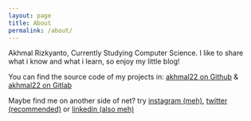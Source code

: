 ```yaml
---
layout: page
title: About
permalink: /about/
---
```


Akhmal Rizkyanto, Currently Studying Computer Science. I like to share what i know and what i learn, so enjoy my little blog!

You can find the source code of my projects in:
[akhmal22 on Github][akhmal-github] &
[akhmal22 on Gitlab][akhmal-gitlab]

Maybe find me on another side of net? try [instagram (meh)][akhmal-instagram], [twitter (recommended)][akhmal-twitter] or [linkedin (also meh)][akhmal-linkedin]


[akhmal-github]: https://github.com/akhmal22
[akhmal-gitlab]: https://gitlab.com/akhmal22
[akhmal-instagram]: https://instagram.com/akhmalrakmal
[akhmal-twitter]: https://twitter.com/akhmalrakmal
[akhmal-linkedin]: https://www.linkedin.com/in/akhmal-rizkyanto/
